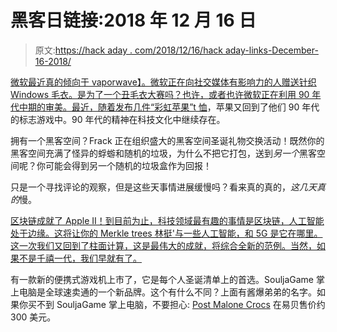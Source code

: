 # 黑客日链接:2018 年 12 月 16 日

> 原文:[https://hack aday . com/2018/12/16/hack aday-links-December-16-2018/](https://hackaday.com/2018/12/16/hackaday-links-december-16-2018/)

[微软最近真的倾向于 vaporwave】。微软正在向社交媒体有影响力的人赠送针织 Windows 毛衣。是为了一个丑毛衣大赛吗？也许，或者也许微软正在利用 90 年代中期的审美。最近，随着](https://twitter.com/Windows/status/1073341012884500480)[发布几件“彩虹苹果”t 恤](https://hackaday.com/2018/10/30/apple-introduces-what-weve-all-been-waiting-for/)，苹果又回到了他们 90 年代的标志游戏中。90 年代的精神在科技文化中继续存在。

拥有一个黑客空间？Frack 正在组织盛大的黑客空间圣诞礼物交换活动！既然你的黑客空间充满了怪异的蜉蝣和随机的垃圾，为什么不把它打包，送到*另一个*黑客空间呢？你可能会得到另一个随机的垃圾盒作为回报！

只是一个寻找评论的观察，但是这些天事情进展缓慢吗？看来真的真的，*这几天真的*慢。

[区块链成就了 Apple II！到目前为止，科技领域最有趣的事情是区块链，人工智能处于边缘。这将让你的 Merkle trees 林挺'与一些人工智能，和 5G 是它在哪里。这一次我们又回到了柱面计算，这是最伟大的成就，将综合全新的范例。当然，如果不是千禧一代，我们早就有了。](https://archive.org/details/a2_blockchain_by_charles_mangin)

有一款新的便携式游戏机上市了，它是每个人圣诞清单上的首选。SouljaGame 掌上电脑是全球速卖通的一个新品牌。这个有什么不同？上面有酱爆弟弟的名字。如果你买不到 SouljaGame 掌上电脑，不要担心: [Post Malone Crocs](https://www.cnn.com/2018/12/12/entertainment/post-malone-crocs-sells-out/index.html) 在易贝售价约 300 美元。